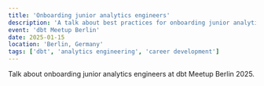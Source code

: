 ```yaml
---
title: 'Onboarding junior analytics engineers'
description: 'A talk about best practices for onboarding junior analytics engineers into data teams.'
event: 'dbt Meetup Berlin'
date: 2025-01-15
location: 'Berlin, Germany'
tags: ['dbt', 'analytics engineering', 'career development']
---
```


Talk about onboarding junior analytics engineers at dbt Meetup Berlin 2025.

